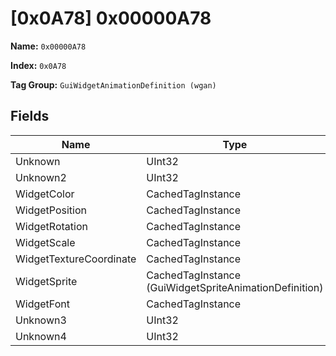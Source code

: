 # [0x0A78] 0x00000A78

**Name:** ```0x00000A78```

**Index:** ```0x0A78```

**Tag Group:** ```GuiWidgetAnimationDefinition (wgan)```

## Fields

Name	| Type	| Value
---	|---	|---	|
Unknown	|UInt32	|0
Unknown2	|UInt32	|0
WidgetColor	|CachedTagInstance	|null
WidgetPosition	|CachedTagInstance	|null
WidgetRotation	|CachedTagInstance	|null
WidgetScale	|CachedTagInstance	|null
WidgetTextureCoordinate	|CachedTagInstance	|null
WidgetSprite	|CachedTagInstance (GuiWidgetSpriteAnimationDefinition)	|[[0x0A7A] 0x00000A7A](../GuiWidgetSpriteAnimationDefinition/0A7A.md)
WidgetFont	|CachedTagInstance	|null
Unknown3	|UInt32	|0
Unknown4	|UInt32	|0


